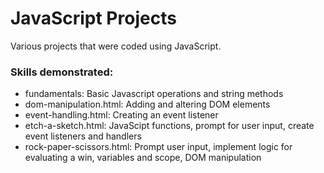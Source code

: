 JavaScript Projects
====================

Various projects that were coded using JavaScript.

### Skills demonstrated:
* fundamentals: Basic Javascript operations and string methods
* dom-manipulation.html: Adding and altering DOM elements
* event-handling.html: Creating an event listener
* etch-a-sketch.html: JavaScipt functions, prompt for user input, create event listeners and handlers
* rock-paper-scissors.html: Prompt user input, implement logic for evaluating a win, variables and scope, DOM manipulation
